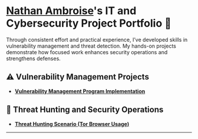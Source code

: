 # <a href="https://www.linkedin.com/in/nathan-a-00864624b/">Nathan Ambroise</a>'s IT and Cybersecurity Project Portfolio 🔐

Through consistent effort and practical experience, I’ve developed skills in vulnerability management and threat detection. My hands-on projects demonstrate how focused work enhances security operations and strengthens defenses.


## ⚠️ Vulnerability Management Projects

- **[Vulnerability Management Program Implementation](https://github.com/joshcybertest/vulnerability-management-program)**

## 🚨 Threat Hunting and Security Operations

- **[Threat Hunting Scenario (Tor Browser Usage)](https://github.com/joshmadakor0/threat-hunting-scenario-tor)**

<hr/>


<!--
<img width="35" alt="image" src="https://github.com/user-attachments/assets/2f41c7cd-5ea8-4475-b451-a37161b6c3fb"> 
<img width="35" alt="image" src="https://github.com/user-attachments/assets/77649969-9910-4994-8b96-74a116cfb2a8">
-->
